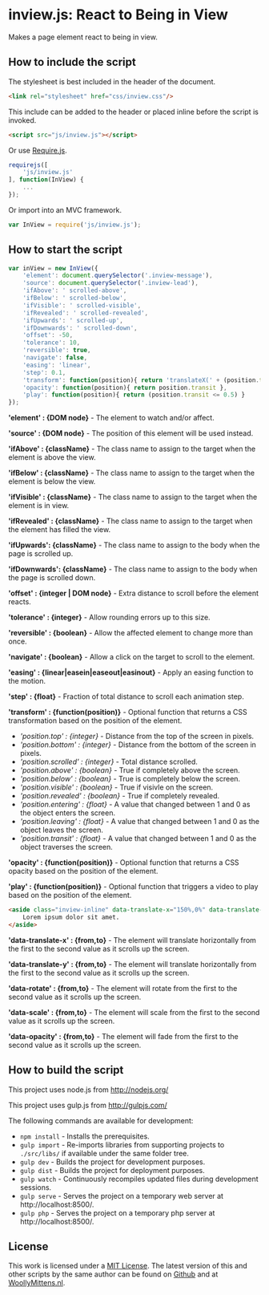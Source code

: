 # inview.js: React to Being in View

Makes a page element react to being in view.

## How to include the script

The stylesheet is best included in the header of the document.

```html
<link rel="stylesheet" href="css/inview.css"/>
```

This include can be added to the header or placed inline before the script is invoked.

```html
<script src="js/inview.js"></script>
```

Or use [Require.js](https://requirejs.org/).

```js
requirejs([
	'js/inview.js'
], function(InView) {
	...
});
```

Or import into an MVC framework.

```js
var InView = require('js/inview.js');
```

## How to start the script

```javascript
var inView = new InView({
	'element': document.querySelector('.inview-message'),
	'source': document.querySelector('.inview-lead'),
	'ifAbove': ' scrolled-above',
	'ifBelow': ' scrolled-below',
	'ifVisible': ' scrolled-visible',
	'ifRevealed': ' scrolled-revealed',
	'ifUpwards': ' scrolled-up',
	'ifDownwards': ' scrolled-down',
	'offset': -50,
	'tolerance': 10,
	'reversible': true,
	'navigate': false,
	'easing': 'linear',
	'step': 0.1,
	'transform': function(position){ return 'translateX(' + (position.transit * 100) + '%)' },
	'opacity': function(position){ return position.transit },
	'play': function(position){ return (position.transit <= 0.5) }
});
```

**'element' : {DOM node}** - The element to watch and/or affect.

**'source' : {DOM node}** - The position of this element will be used instead.

**'ifAbove' : {className}** - The class name to assign to the target when the element is above the view.

**'ifBelow' : {className}** - The class name to assign to the target when the element is below the view.

**'ifVisible' : {className}** - The class name to assign to the target when the element is in view.

**'ifRevealed' : {className}** - The class name to assign to the target when the element has filled the view.

**'ifUpwards': {className}** - The class name to assign to the body when the page is scrolled up.

**'ifDownwards': {className}** - The class name to assign to the body when the page is scrolled down.

**'offset' : {integer | DOM node}** - Extra distance to scroll before the element reacts.

**'tolerance' : {integer}** - Allow rounding errors up to this size.

**'reversible' : {boolean}** - Allow the affected element to change more than once.

**'navigate' : {boolean}** - Allow a click on the target to scroll to the element.

**'easing' : {linear|easein|easeout|easinout}** - Apply an easing function to the motion.

**'step' : {float}** - Fraction of total distance to scroll each animation step.

**'transform' : {function(position)}** - Optional function that returns a CSS transformation based on the position of the element.

+ *'position.top' : {integer}* - Distance from the top of the screen in pixels.
+ *'position.bottom' : {integer}* - Distance from the bottom of the screen in pixels.
+ *'position.scrolled' : {integer}* - Total distance scrolled.
+ *'position.above' : {boolean}* - True if completely above the screen.
+ *'position.below' : {boolean}* - True is completely below the screen.
+ *'position.visible' : {boolean}* - True if visivle on the screen.
+ *'position.revealed' : {boolean}* - True if completely revealed.
+ *'position.entering' : {float}* - A value that changed between 1 and 0 as the object enters the screen.
+ *'position.leaving' : {float}* - A value that changed between 1 and 0 as the object leaves the screen.
+ *'position.transit' : {float}* - A value that changed between 1 and 0 as the object traverses the screen.

**'opacity' : {function(position)}** - Optional function that returns a CSS opacity based on the position of the element.

**'play' : {function(position)}** - Optional function that triggers a video to play based on the position of the element.

```html
<aside class="inview-inline" data-translate-x="150%,0%" data-translate-y="150%,0%" data-rotate="0deg,180deg" data-scale="0.5,1" data-opacity="0,1">
	Lorem ipsum dolor sit amet.
</aside>
```

**'data-translate-x' : {from,to}** - The element will translate horizontally from the first to the second value as it scrolls up the screen.

**'data-translate-y' : {from,to}** - The element will translate horizontally from the first to the second value as it scrolls up the screen.

**'data-rotate' : {from,to}** - The element will rotate from the first to the second value as it scrolls up the screen.

**'data-scale' : {from,to}** - The element will scale from the first to the second value as it scrolls up the screen.

**'data-opacity' : {from,to}** - The element will fade from the first to the second value as it scrolls up the screen.


## How to build the script

This project uses node.js from http://nodejs.org/

This project uses gulp.js from http://gulpjs.com/

The following commands are available for development:
+ `npm install` - Installs the prerequisites.
+ `gulp import` - Re-imports libraries from supporting projects to `./src/libs/` if available under the same folder tree.
+ `gulp dev` - Builds the project for development purposes.
+ `gulp dist` - Builds the project for deployment purposes.
+ `gulp watch` - Continuously recompiles updated files during development sessions.
+ `gulp serve` - Serves the project on a temporary web server at http://localhost:8500/.
+ `gulp php` - Serves the project on a temporary php server at http://localhost:8500/.

## License

This work is licensed under a [MIT License](https://opensource.org/licenses/MIT). The latest version of this and other scripts by the same author can be found on [Github](https://github.com/WoollyMittens) and at [WoollyMittens.nl](https://www.woollymittens.nl/).
